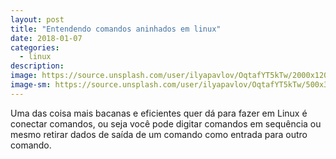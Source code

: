 ```yaml
---
layout: post
title: "Entendendo comandos aninhados em linux"
date: 2018-01-07
categories:
  - linux
description:
image: https://source.unsplash.com/user/ilyapavlov/OqtafYT5kTw/2000x1200
image-sm: https://source.unsplash.com/user/ilyapavlov/OqtafYT5kTw/500x300
---
```


Uma das coisa mais bacanas e eficientes quer dá para fazer em Linux é conectar comandos, ou seja você pode digitar comandos em sequência ou mesmo retirar dados de saída de um comando como entrada para outro comando.
